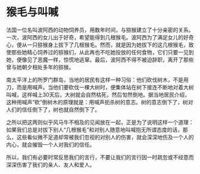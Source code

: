 # 猴毛与叫喊

法国一位名叫波阿西的动物饲养员，用数年时间，与猕猴建立了十分亲密的关系。一次，波阿西的女儿出于好奇，希望能得到几根猴毛。波阿西为了满足女儿的好奇心，便从一只猕猴身上拔下了几根猴毛。然而，就是因为她拔下的这几根猴毛，致使那些她精心饲养过的猕猴们，从此再也不吃她投放的任何食物，它们只要一见到她，便像见了恶魔一样，惊慌地逃窜。最后，波阿西不得不被迫辞职，离开了那些曾与她朝夕相处多年的猕猴。 

南太平洋上的所罗门群岛，当地的居民有这样一种习俗：他们砍伐树木，不是用刀，而是用喊声。当他们要砍伐一棵大树时，便集体站在树下接连不断地对着大树叫喊，这样喊上30天后，大树就会自然枯死，然后訇然倒地。据当地居民介绍，这种用喊声“砍”倒树木的原理就是：用喊声扼杀树的意志。树的意志倒下了，树对人们的信任倒下了，树也就自然倒下了。 

之所以把这两则似乎风马牛不相及的见闻放在一起，正是为了说明这样一个道理：如果我们总是对拔下别人“几根猴毛”和对别人随意地叫喊抱无所谓态度的话，那么，这些看似微不足道却常被我们忽视的对别人的伤害，就会深深地伤及一个人的内心，就会摧毁一个人对我们的信任。 

所以，我们有必要时常反思我们的言行，不要让我们的言行因一时疏忽或不经意而深深伤害了我们的亲人、友人和爱人。